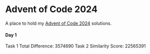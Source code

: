 # Advent of Code 2024
A place to hold my [Advent of Code 2024](https://adventofcode.com/2024) solutions.

#### Day 1
Task 1 Total Difference: 3574690
Task 2 Similarity Score: 22565391